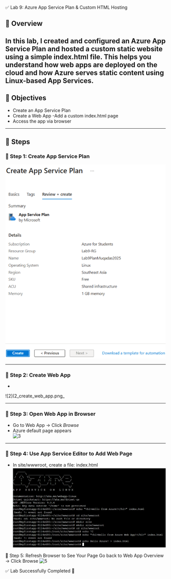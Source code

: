 ✅ Lab 9: Azure App Service Plan & Custom HTML Hosting

## 🧾 Overview
In this lab, I created and configured an Azure App Service Plan and hosted a custom static website using a simple index.html file.
This helps you understand how web apps are deployed on the cloud and how Azure serves static content using Linux-based App Services.
---

## 🎯 Objectives
- Create an App Service Plan
- Create a Web App
-Add a custom index.html page
- Access the app via browser

---

## 🔧 Steps

### 📌 Step 1: Create App Service Plan  

![1](1_create_app_service_plan.png)

---

### 📌 Step 2: Create Web App  
- 
![2](2_create_web_app.png_

---

### 📌 Step 3: Open Web App in Browser  
- Go to Web App → Click *Browse*  
- Azure default page appears  
![3](t3_azure_default_webapp.png)

---

### 📌 Step 4: Use App Service Editor to Add Web Page  
- In site/wwwroot, create a file: index.html
![4](4_add_index_html.png)

📌 Step 5: Refresh Browser to See Your Page
Go back to Web App Overview → Click Browse
![5](t5_custom_webapp_output.png)


✅ Lab Successfully Completed 🎉
